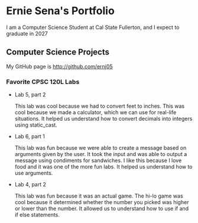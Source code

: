 # Ernie Sena's Portfolio

I am a Computer Science Student at Cal State Fullerton, and I expect to graduate in 2027

## Computer Science Projects
My GitHub page is http://github.com/ernj05

### Favorite CPSC 120L Labs
* Lab 5, part 2

  This lab was cool because we had to convert feet to inches. This was cool because we made a calculator, which we can use for real-life situations. It helped us understand how to convert decimals into integers using static_cast.

* Lab 6, part 1 

  This lab was fun because we were able to create a message based on arguments given by the user. It took the input and was able to output a message using condiments for sandwiches. I like this because I love food and it was one of the more fun labs. It helped us understand how to use arguments.

* Lab 4, part 2

  This lab was fun because it was an actual game. The hi-lo game was cool because it determined whether the number you picked was higher or lower than the number. It allowed us to understand how to use if and if else statements.
